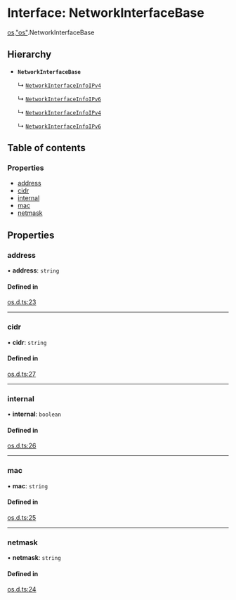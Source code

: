 # Interface: NetworkInterfaceBase

[os](../modules/os.md).["os"](../modules/os._os_.md).NetworkInterfaceBase

## Hierarchy

- **`NetworkInterfaceBase`**

  ↳ [`NetworkInterfaceInfoIPv4`](os._os_.NetworkInterfaceInfoIPv4.md)

  ↳ [`NetworkInterfaceInfoIPv6`](os._os_.NetworkInterfaceInfoIPv6.md)

  ↳ [`NetworkInterfaceInfoIPv4`](os._node_os_.NetworkInterfaceInfoIPv4.md)

  ↳ [`NetworkInterfaceInfoIPv6`](os._node_os_.NetworkInterfaceInfoIPv6.md)

## Table of contents

### Properties

- [address](os._os_.NetworkInterfaceBase.md#address)
- [cidr](os._os_.NetworkInterfaceBase.md#cidr)
- [internal](os._os_.NetworkInterfaceBase.md#internal)
- [mac](os._os_.NetworkInterfaceBase.md#mac)
- [netmask](os._os_.NetworkInterfaceBase.md#netmask)

## Properties

### address

• **address**: `string`

#### Defined in

[os.d.ts:23](https://github.com/goodcodedev/bun-types/blob/8bd1b3a/os.d.ts#L23)

___

### cidr

• **cidr**: `string`

#### Defined in

[os.d.ts:27](https://github.com/goodcodedev/bun-types/blob/8bd1b3a/os.d.ts#L27)

___

### internal

• **internal**: `boolean`

#### Defined in

[os.d.ts:26](https://github.com/goodcodedev/bun-types/blob/8bd1b3a/os.d.ts#L26)

___

### mac

• **mac**: `string`

#### Defined in

[os.d.ts:25](https://github.com/goodcodedev/bun-types/blob/8bd1b3a/os.d.ts#L25)

___

### netmask

• **netmask**: `string`

#### Defined in

[os.d.ts:24](https://github.com/goodcodedev/bun-types/blob/8bd1b3a/os.d.ts#L24)
